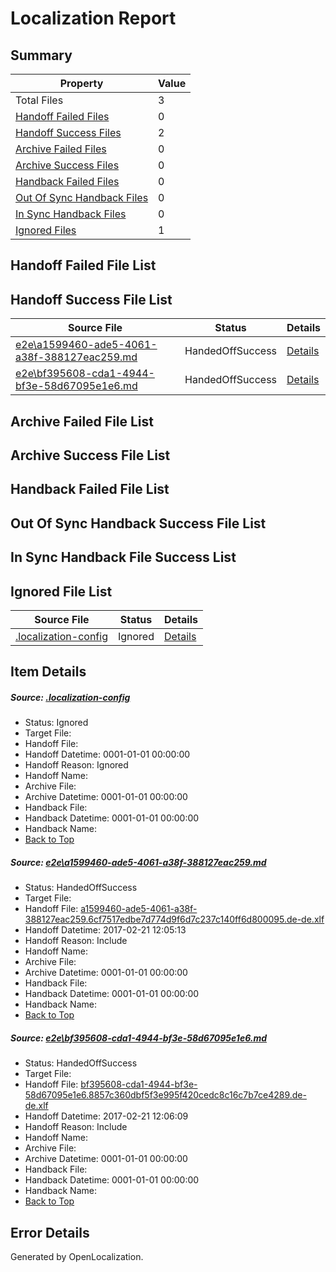 # <a name='report-top'></a> Localization Report

## Summary
 Property | Value 
 -------- | ----- 
 Total Files | 3
[ Handoff Failed Files ](#handoff-failed-list)| 0
[ Handoff Success Files ](#handoff-success-list)| 2
[ Archive Failed Files ](#archive-failed-list)| 0
[ Archive Success Files ](#archive-success-list)| 0
[ Handback Failed Files ](#handback-failed-list)| 0
[ Out Of Sync Handback Files ](#outofsync-handback-success-list)| 0
[ In Sync Handback Files ](#insync-handback-success-list)| 0
[ Ignored Files ](#ignored-list)| 1

## <a name='handoff-failed-list'></a> Handoff Failed File List

## <a name='handoff-success-list'></a> Handoff Success File List
 Source File | Status | Details 
 ----------- | ------ | ------- 
 [e2e\a1599460-ade5-4061-a38f-388127eac259.md](https://github.com/OpenLocalizationTestOrg/ol-test4/blob/a737d2d5b05e9d5e3a92d55d5d0d03894d2a3816/e2e/a1599460-ade5-4061-a38f-388127eac259.md) | HandedOffSuccess | [Details](#0819b5c980d85c03d95770f543a1bb7e9597155e1)
 [e2e\bf395608-cda1-4944-bf3e-58d67095e1e6.md](https://github.com/OpenLocalizationTestOrg/ol-test4/blob/a737d2d5b05e9d5e3a92d55d5d0d03894d2a3816/e2e/bf395608-cda1-4944-bf3e-58d67095e1e6.md) | HandedOffSuccess | [Details](#e11294600b851ca8f2d3493b2ed479f730d149c22)

## <a name='archive-failed-list'></a> Archive Failed File List

## <a name='archive-success-list'></a> Archive Success File List

## <a name='handback-failed-list'></a> Handback Failed File List

## <a name='outofsync-handback-success-list'></a> Out Of Sync Handback Success File List

## <a name='insync-handback-success-list'></a> In Sync Handback File Success List

## <a name='ignored-list'></a> Ignored File List
 Source File | Status | Details 
 ----------- | ------ | ------- 
 [.localization-config](https://github.com/OpenLocalizationTestOrg/ol-test4/blob/a737d2d5b05e9d5e3a92d55d5d0d03894d2a3816/.localization-config) | Ignored | [Details](#cb0632cf59c1387fc1742bfb9fa3c47f87e2e5c90)

## Item Details
##### <a name='cb0632cf59c1387fc1742bfb9fa3c47f87e2e5c90'></a> Source: [.localization-config](https://github.com/OpenLocalizationTestOrg/ol-test4/blob/a737d2d5b05e9d5e3a92d55d5d0d03894d2a3816/.localization-config)
* Status: Ignored
* Target File: 
* Handoff File: 
* Handoff Datetime: 0001-01-01 00:00:00
* Handoff Reason: Ignored
* Handoff Name: 
* Archive File: 
* Archive Datetime: 0001-01-01 00:00:00
* Handback File: 
* Handback Datetime: 0001-01-01 00:00:00
* Handback Name: 
* [Back to Top](#report-top)

##### <a name='0819b5c980d85c03d95770f543a1bb7e9597155e1'></a> Source: [e2e\a1599460-ade5-4061-a38f-388127eac259.md](https://github.com/OpenLocalizationTestOrg/ol-test4/blob/a737d2d5b05e9d5e3a92d55d5d0d03894d2a3816/e2e/a1599460-ade5-4061-a38f-388127eac259.md)
* Status: HandedOffSuccess
* Target File: 
* Handoff File: [a1599460-ade5-4061-a38f-388127eac259.6cf7517edbe7d774d9f6d7c237c140ff6d800095.de-de.xlf](https://github.com/OpenLocalizationTestOrg/ol-test4-handoff/blob/d9c78941772f525d0a96fd853b259016b590568d/ol-handoff/OpenLocalizationTestOrg/ol-test4-dede/xinjiang/mt/a1599460-ade5-4061-a38f-388127eac259.6cf7517edbe7d774d9f6d7c237c140ff6d800095.de-de.xlf)
* Handoff Datetime: 2017-02-21 12:05:13
* Handoff Reason: Include
* Handoff Name: 
* Archive File: 
* Archive Datetime: 0001-01-01 00:00:00
* Handback File: 
* Handback Datetime: 0001-01-01 00:00:00
* Handback Name: 
* [Back to Top](#report-top)

##### <a name='e11294600b851ca8f2d3493b2ed479f730d149c22'></a> Source: [e2e\bf395608-cda1-4944-bf3e-58d67095e1e6.md](https://github.com/OpenLocalizationTestOrg/ol-test4/blob/a737d2d5b05e9d5e3a92d55d5d0d03894d2a3816/e2e/bf395608-cda1-4944-bf3e-58d67095e1e6.md)
* Status: HandedOffSuccess
* Target File: 
* Handoff File: [bf395608-cda1-4944-bf3e-58d67095e1e6.8857c360dbf5f3e995f420cedc8c16c7b7ce4289.de-de.xlf](https://github.com/OpenLocalizationTestOrg/ol-test4-handoff/blob/def887f91459164d5193d28984274c263ef38309/ol-handoff/OpenLocalizationTestOrg/ol-test4-dede/xinjiang/mt/bf395608-cda1-4944-bf3e-58d67095e1e6.8857c360dbf5f3e995f420cedc8c16c7b7ce4289.de-de.xlf)
* Handoff Datetime: 2017-02-21 12:06:09
* Handoff Reason: Include
* Handoff Name: 
* Archive File: 
* Archive Datetime: 0001-01-01 00:00:00
* Handback File: 
* Handback Datetime: 0001-01-01 00:00:00
* Handback Name: 
* [Back to Top](#report-top)


## Error Details

Generated by OpenLocalization.
